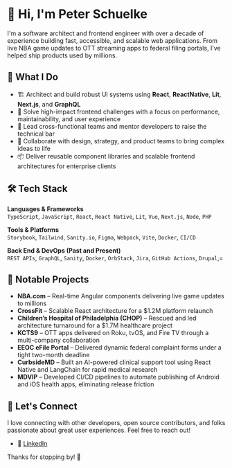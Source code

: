 # 👋 Hi, I'm Peter Schuelke

I'm a software architect and frontend engineer with over a decade of experience building fast, accessible, and scalable web applications. From live NBA game updates to OTT streaming apps to federal filing portals, I’ve helped ship products used by millions.

## 🚀 What I Do

- 🏗 Architect and build robust UI systems using **React**, **ReactNative**, **Lit**, **Next.js**, and **GraphQL**
- 🧠 Solve high-impact frontend challenges with a focus on performance, maintainability, and user experience
- 🤝 Lead cross-functional teams and mentor developers to raise the technical bar
- 🔧 Collaborate with design, strategy, and product teams to bring complex ideas to life
- 📦 Deliver reusable component libraries and scalable frontend architectures for enterprise clients

## 🛠 Tech Stack

**Languages & Frameworks**  
`TypeScript`, `JavaScript`, `React`, `React Native`, `Lit`, `Vue`, `Next.js`, `Node`,  `PHP`

**Tools & Platforms**  
`Storybook`, `Tailwind`, `Sanity.io`, `Figma`, `Webpack`, `Vite`, `Docker`, `CI/CD`

**Back End & DevOps (Past and Present)**  
`REST APIs`, `GraphQL`, `Sanity`, `Docker`, `OrbStack`, `Jira`, `GitHub Actions`, `Drupal`,=

## 🧩 Notable Projects

- **NBA.com** – Real-time Angular components delivering live game updates to millions
- **CrossFit** – Scalable React architecture for a $1.2M platform relaunch
- **Children’s Hospital of Philadelphia (CHOP)** – Rescued and led architecture turnaround for a $1.7M healthcare project
- **KCTS9** – OTT apps delivered on Roku, tvOS, and Fire TV through a multi-company collaboration
- **EEOC eFile Portal** – Delivered dynamic federal complaint forms under a tight two-month deadline
- **CurbsideMD** – Built an AI-powered clinical support tool using React Native and LangChain for rapid medical research
- **MDVIP** – Developed CI/CD pipelines to automate publishing of Android and iOS health apps, eliminating release friction

## 💬 Let's Connect

I love connecting with other developers, open source contributors, and folks passionate about great user experiences. Feel free to reach out!

- 🧠 [LinkedIn](https://www.linkedin.com/in/pschuelke/)

Thanks for stopping by! 🚀
<!--
**peterschuelke/peterschuelke** is a ✨ _special_ ✨ repository because its `README.md` (this file) appears on your GitHub profile.

Here are some ideas to get you started:

- 🔭 I’m currently working on ...
- 🌱 I’m currently learning ...
- 👯 I’m looking to collaborate on ...
- 🤔 I’m looking for help with ...
- 💬 Ask me about ...
- 📫 How to reach me: ...
- 😄 Pronouns: ...
- ⚡ Fun fact: ...
-->
